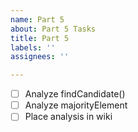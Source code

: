 ```yaml
---
name: Part 5
about: Part 5 Tasks
title: Part 5
labels: ''
assignees: ''

---
```


- [ ] Analyze findCandidate()
- [ ] Analyze majorityElement
- [ ] Place analysis in wiki
